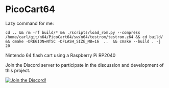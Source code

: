 # PicoCart64

Lazy command for me:

```
cd .. && rm -rf build/* && ./scripts/load_rom.py --compress /home/carl/git/n64/PicoCart64/sw/n64/testrom/testrom.z64 && cd build/ && cmake -DREGION=NTSC -DFLASH_SIZE_MB=16  ..  && cmake --build . -j 20
```

Nintendo 64 flash cart using a Raspberry Pi RP2040

Join the Discord server to participate in the discussion and development of this project.

[![Join the Discord!](https://discordapp.com/api/guilds/989902502063398982/widget.png?style=banner3)](https://discord.gg/CGTjxkVr7P)
